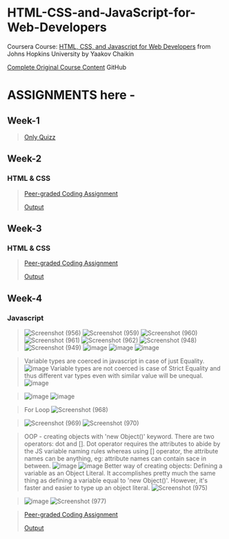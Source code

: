 # HTML-CSS-and-JavaScript-for-Web-Developers
Coursera Course: <a href="https://www.coursera.org/learn/html-css-javascript-for-web-developers/">HTML, CSS, and Javascript for Web Developers</a> from Johns Hopkins University by Yaakov Chaikin

<a href="https://github.com/jhu-ep-coursera/fullstack-course4">Complete Original Course Content</a> GitHub

# ASSIGNMENTS here -

## Week-1
> <a href="https://github.com/souvikmajumder26/HTML-CSS-and-JavaScript-for-Web-Developers/tree/main/Week-1#readme" target="_blank">Only Quizz</a>

## Week-2
### HTML & CSS
> <a href="https://github.com/souvikmajumder26/HTML-CSS-and-JavaScript-for-Web-Developers/tree/main/Week-2" target="_blank">Peer-graded Coding Assignment</a>
> 
> <a href="https://souvikmajumder26.github.io/HTML-CSS-and-JavaScript-for-Web-Developers/Week-2/" target="_blank">Output</a>

## Week-3
### HTML & CSS
> <a href="https://github.com/souvikmajumder26/HTML-CSS-and-JavaScript-for-Web-Developers/tree/main/Week-3" target="_blank">Peer-graded Coding Assignment</a>
> 
> <a href="https://souvikmajumder26.github.io/HTML-CSS-and-JavaScript-for-Web-Developers/Week-3/" target="_blank">Output</a>

## Week-4
### Javascript
> ![Screenshot (956)](https://user-images.githubusercontent.com/86871718/139623537-5e249931-1daa-440e-baaa-2e66d92f9582.png)
> ![Screenshot (959)](https://user-images.githubusercontent.com/86871718/139624983-92bc251d-a9bf-4434-90bd-d042f787295e.png)
> ![Screenshot (960)](https://user-images.githubusercontent.com/86871718/139624988-67ff8423-767a-40c4-af6c-cb017aa14ca2.png)
> ![Screenshot (961)](https://user-images.githubusercontent.com/86871718/139624994-f7005f9d-3022-4cb6-a800-272ebe11aa19.png)
> ![Screenshot (962)](https://user-images.githubusercontent.com/86871718/139624950-790f08af-d142-4101-bad8-3e629533faa6.png)
> ![Screenshot (948)](https://user-images.githubusercontent.com/86871718/139626758-f90e93b1-b0ec-4357-9ef2-9e3fc91fe300.png)
> ![Screenshot (949)](https://user-images.githubusercontent.com/86871718/139626782-047bd439-b635-4503-a001-070333d577ba.png)
> ![image](https://user-images.githubusercontent.com/86871718/139625262-8096cfa4-b6c1-4f30-ab1d-61424577b0c0.png)
> ![image](https://user-images.githubusercontent.com/86871718/139625481-4c908239-f8a4-4583-af7b-b4ef37e2e340.png)
> ![image](https://user-images.githubusercontent.com/86871718/139626620-b8b4eef1-f91d-4a9c-8c52-237e7144c366.png)

> Variable types are coerced in javascript in case of just Equality.
> ![image](https://user-images.githubusercontent.com/86871718/139644704-440ef9a7-7d8e-4758-8aac-93528346355a.png)
> Variable types are not coerced is case of Strict Equality and thus different var types even with similar value will be unequal.
> ![image](https://user-images.githubusercontent.com/86871718/139644930-073eb9da-26c0-47a4-bfaa-67a7761e711a.png)

> ![image](https://user-images.githubusercontent.com/86871718/139646096-a8a4bf8f-fd17-4450-ba09-0288641ec76c.png)
> ![image](https://user-images.githubusercontent.com/86871718/139646133-c69e21f8-4a71-4a2c-8783-85f924bb4b71.png)

> For Loop
> ![Screenshot (968)](https://user-images.githubusercontent.com/86871718/139646379-a96bbb71-d79c-4ea7-95dc-1b9845e06687.png)

> ![Screenshot (969)](https://user-images.githubusercontent.com/86871718/139646411-fe17b926-8f73-4818-837b-fbdb94142700.png)
> ![Screenshot (970)](https://user-images.githubusercontent.com/86871718/139646484-2df7f060-5b8a-4074-a593-baf68e89ed07.png)

> OOP - creating objects with 'new Object()' keyword. There are two operators: dot and []. Dot operator requires the attributes to abide by the JS variable naming rules whereas using [] operator, the attribute names can be anything, eg: attribute names can contain sace in between.
> ![image](https://user-images.githubusercontent.com/86871718/139649144-2942df40-dbbc-4f2f-a2cf-d3f93468016b.png)
> ![image](https://user-images.githubusercontent.com/86871718/139649679-411ea75b-700e-4367-bf10-86ea1e6f868a.png)
> Better way of creating objects: Defining a variable as an Object Literal. It accomplishes pretty much the same thing as defining a variable equal to 'new Object()'. However, it's faster and easier to type up an object literal.
> ![Screenshot (975)](https://user-images.githubusercontent.com/86871718/139649743-855e0202-14ed-4bbc-ae55-cd1144acf5ee.png)

> ![image](https://user-images.githubusercontent.com/86871718/139651339-fe081e0d-d652-4f14-bbd4-4dcc6323384a.png)
![Screenshot (977)](https://user-images.githubusercontent.com/86871718/139651355-bf0b59bc-8286-4653-b28e-93ef93fe7cca.png)


> <a href="https://github.com/souvikmajumder26/HTML-CSS-and-JavaScript-for-Web-Developers/tree/main/Week-4" target="_blank">Peer-graded Coding Assignment</a>
> 
> <a href="https://souvikmajumder26.github.io/HTML-CSS-and-JavaScript-for-Web-Developers/Week-4/" target="_blank">Output</a>
